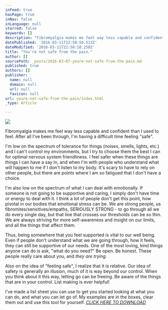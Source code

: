```yaml
---
inFeed: true
hasPage: true
inNav: false
inLanguage: null
starred: false
keywords: []
description: "Fibromyalgia makes me feel way less capable and confident than I used to feel. After all I've been through, I'm having a difficult time feeling \"safe\".\_"
datePublished: '2016-03-11T22:58:50.513Z'
dateModified: '2016-03-11T22:58:18.258Z'
title: "You're not safe from the pain."
author: []
sourcePath: _posts/2016-03-07-youre-not-safe-from-the-pain.md
published: true
authors: []
publisher:
  name: null
  domain: null
  url: null
  favicon: null
url: youre-not-safe-from-the-pain/index.html
_type: Article

---
```

![](https://the-grid-user-content.s3-us-west-2.amazonaws.com/720ee3b6-61ac-4ac0-940a-24101af093a6.jpg)

Fibromyalgia makes me feel way less capable and confident than I used to feel. After all I've been through, I'm having a difficult time feeling "safe". 

I'm low on the spectrum of tolerance for things (noises, smells, lights, etc.) and I can't control my environments, but I try to choose them the best I can for optimal nervous system friendliness. I feel safer when these things are things I can have a say in, and when I'm with people who understand what will happen to me if I don't listen to my body. It's scary to have to rely on other people, but there are points where I am so fatigued that I don't have a choice. 

I'm also low on the spectrum of what I can deal with emotionally. If someone is not going to be supportive and caring, I simply don't have time or energy to deal with it. I think a lot of people don't get this point, how pivotal in our bodies that emotional stress can be. We are strong people, us fibromites/sensitives/empaths, SERIOUSLY STRONG - to go through all we do every single day, but that line that crosses our thresholds can be so thin. We are always striving for more self-awareness and insight on our limits, and all the things that affect them. 

Thus, being somewhere that you feel supported is vital to our well being. Even if people don't understand what we are going through, how it feels, they can still be supportive of our needs. One of the most loving, kind things anyone can do is ask, "what do you need?" Be open. Be honest. These people really care about you, and _they are trying_.

Also on the idea of  "feeling safe", I realize that it is relative. Our idea of safety is generally an illusion, much of it is way beyond our control. When you think about it this way, letting go can be freeing. Be aware of the things that are in your control. List making is ever helpful! 

I've made a list sheet you can use to get you started looking at what you can do, and what you can let go of.  My examples are in the boxes, clear them out and use this tool for yourself. [_CLICK HERE TO DOWNLOAD_][0]

[0]: https://docs.google.com/document/d/1qPb8XSVal8cDD7zFIR8nYFl721Oay1eQlWqsMLt_Kf8/edit?usp=sharing